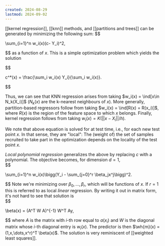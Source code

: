 ```yaml
---
created: 2024-08-29
lastmod: 2024-09-02
---
```

[[kernel regression]], [[knn]] methods, and [[partitions and trees]] can be generated by  minimizing the following sum: 
$$

\sum_{i=1}^n w_i(x)(c- Y_i)^2,

$$
as a function of $x$.  This is a simple optimization problem which yields the solution 

$$

c^*(x) = \frac{\sum_i w_i(x) Y_i}{\sum_i w_i(x)}.

$$

Thus, we can see that KNN regression arises from taking $w_i(x) = \ind[x\in N_k(X_i)]$ ($N_k(x)$ are the k-nearest neighbours of $x$). More generally, partition-based regressors follow from taking $w_i(x) = \ind[R(x) = R(x_i)]$, where $R(x)$ is the region of the feature space to which $x$ belongs. Finally, kernel regression follows from taking $w_i(x) = K(||x - X_i||/h)$. 

We note that above equation is solved for at test time, i.e., for each new test point $x$. In that sense, they are "local": The (weight of) the set of samples recruited to take part in the optimization depends on the locality of the test point $x$. 

_Local polynomial regression_ generalizes the above by replacing $c$ with a polynomial. The objective becomes, for dimension $d=1$,  
$$

\sum_{i=1}^n w_i(x)\bigg(Y_i - \sum_{j=0}^r \beta_jx^j\bigg)^2.

$$
Note we're minimizing over $\beta_0,\dots,\beta_r$, which will be functions of $x$.  If $r=1$ this is referred to as local _linear_ regression. By writing it out in matrix form, it's not hard to see that solution is  
$$

\beta(x) = (A^T W A)^{-1} W^T Ay,

$$
where $A$ is the matrix with $i$-th row equal to $a(x_i)$ and $W$ is the diagonal matrix whose $i$-th diagonal entry is $w_i(x)$. The predictor is then $\wh{m}(x) = (1,x,\dots,x^r)^T \beta(x)$. 
The solution is very reminiscent of [[weighted least squares]]. 
